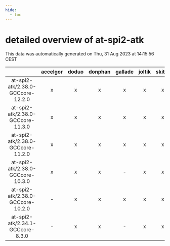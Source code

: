 ```yaml
---
hide:
  - toc
---
```


detailed overview of at-spi2-atk
================================


This data was automatically generated on Thu, 31 Aug 2023 at 14:15:56 CEST  

| |accelgor|doduo|donphan|gallade|joltik|skitty|swalot|victini|
| :---: | :---: | :---: | :---: | :---: | :---: | :---: | :---: | :---: |
|at-spi2-atk/2.38.0-GCCcore-12.2.0|x|x|x|x|x|x|x|x|
|at-spi2-atk/2.38.0-GCCcore-11.3.0|x|x|x|x|x|x|x|x|
|at-spi2-atk/2.38.0-GCCcore-11.2.0|x|x|x|x|x|x|x|x|
|at-spi2-atk/2.38.0-GCCcore-10.3.0|x|x|x|-|x|x|x|x|
|at-spi2-atk/2.38.0-GCCcore-10.2.0|-|x|x|x|x|x|x|x|
|at-spi2-atk/2.34.1-GCCcore-8.3.0|-|x|x|-|x|x|-|x|
